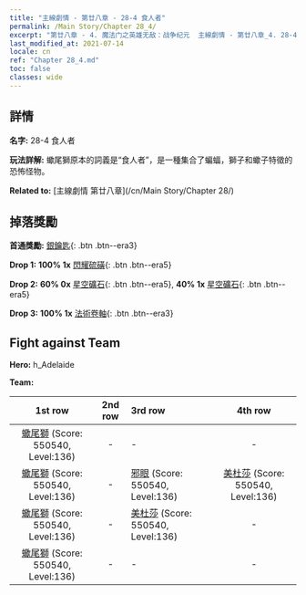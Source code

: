 ```yaml
---
title: "主線劇情 - 第廿八章 - 28-4 食人者"
permalink: /Main Story/Chapter 28_4/
excerpt: "第廿八章 - 4. 魔法门之英雄无敌：战争纪元  主線劇情 - 第廿八章_4. 28-4 食人者"
last_modified_at: 2021-07-14
locale: cn
ref: "Chapter 28_4.md"
toc: false
classes: wide
---
```


## 詳情

 **名字:** 28-4 食人者

 **玩法詳解:** 蠍尾獅原本的詞義是“食人者”，是一種集合了蝙蝠，獅子和蠍子特徵的恐怖怪物。

 **Related to:** [主線劇情 第廿八章](/cn/Main Story/Chapter 28/)

## 掉落獎勵

 **首通獎勵:** [銀鑰匙](/cn/Items/con_693/){: .btn .btn--era3}

 **Drop 1:** **100% 1x** [閃耀硫磺](/cn/Items/mat_99/){: .btn .btn--era5}

 **Drop 2:** **60% 0x** [星空礦石](/cn/Items/mat_89/){: .btn .btn--era5}, **40% 1x** [星空礦石](/cn/Items/mat_89/){: .btn .btn--era5}

 **Drop 3:** **100% 1x** [法術卷軸](/cn/Items/con_694/){: .btn .btn--era3}


## Fight against Team
 **Hero:** h_Adelaide

 **Team:**


  | 1st row | 2nd row | 3rd row | 4th row |
  |:----:|:----:|:----|:----:|
  | [蠍尾獅](/cn/units/Manticore/) (Score: 550540, Level:136)  | - | - | - |
  | [蠍尾獅](/cn/units/Manticore/) (Score: 550540, Level:136)  | - | [邪眼](/cn/units/Beholder/) (Score: 550540, Level:136)  | [美杜莎](/cn/units/Medusa/) (Score: 550540, Level:136)  |
  | [蠍尾獅](/cn/units/Manticore/) (Score: 550540, Level:136)  | - | [美杜莎](/cn/units/Medusa/) (Score: 550540, Level:136)  | - |
  | [蠍尾獅](/cn/units/Manticore/) (Score: 550540, Level:136)  | - | - | - |


